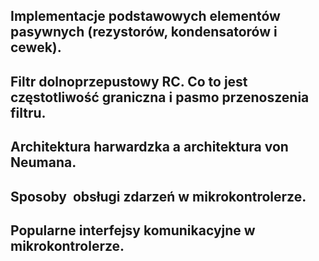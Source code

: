 ## Implementacje podstawowych elementów pasywnych (rezystorów, kondensatorów i cewek). 
## Filtr dolnoprzepustowy RC. Co to jest częstotliwość graniczna i pasmo przenoszenia filtru.
## Architektura harwardzka a architektura von Neumana. 
## Sposoby  obsługi zdarzeń w mikrokontrolerze.
## Popularne interfejsy komunikacyjne w mikrokontrolerze.